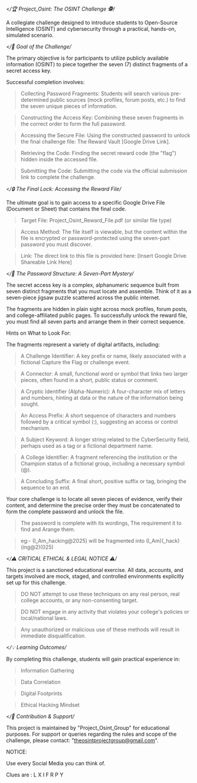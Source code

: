 <*/🏆 Project_Osint: The OSINT Challenge 🕵️/*

A collegiate challenge designed to introduce students to Open-Source Intelligence (OSINT) and cybersecurity through a practical, hands-on, simulated scenario.


<*/🎯 Goal of the Challenge/*

The primary objective is for participants to utilize publicly available information (OSINT) to piece together the seven (7) distinct fragments of a secret access key.


Successful completion involves:

>Collecting Password Fragments: Students will search various pre-determined public sources (mock profiles, forum posts, etc.) to find the seven unique pieces of information.

>Constructing the Access Key: Combining these seven fragments in the correct order to form the full password.

>Accessing the Secure File: Using the constructed password to unlock the final challenge file: The Reward Vault [Google Drive Link].

>Retrieving the Code: Finding the secret reward code (the "flag") hidden inside the accessed file.

>Submitting the Code: Submitting the code via the official submission link to complete the challenge.

<*/🔒 The Final Lock: Accessing the Reward File/*

The ultimate goal is to gain access to a specific Google Drive File (Document or Sheet) that contains the final code.


>Target File: Project_Osint_Reward_File.pdf (or similar file type)

>Access Method: The file itself is viewable, but the content within the file is encrypted or password-protected using the seven-part password you must discover.

>Link: The direct link to this file is provided here: [Insert Google Drive Shareable Link Here]


<*/🧩 The Password Structure: A Seven-Part Mystery/*

The secret access key is a complex, alphanumeric sequence built from seven distinct fragments that you must locate and assemble. Think of it as a seven-piece jigsaw puzzle scattered across the public internet.


The fragments are hidden in plain sight across mock profiles, forum posts, and college-affiliated public pages. To successfully unlock the reward file, you must find all seven parts and arrange them in their correct sequence.


Hints on What to Look For:

The fragments represent a variety of digital artifacts, including:


>A Challenge Identifier: A key prefix or name, likely associated with a fictional Capture the Flag or challenge event.

>A Connector: A small, functional word or symbol that links two larger pieces, often found in a short, public status or comment.

>A Cryptic Identifier (Alpha-Numeric): A four-character mix of letters and numbers, hinting at data or the nature of the information being sought.

>An Access Prefix: A short sequence of characters and numbers followed by a critical symbol (:), suggesting an access or control mechanism.

>A Subject Keyword: A longer string related to the CyberSecurity field, perhaps used as a tag or a fictional department name.

>A College Identifier: A fragment referencing the institution or the Champion status of a fictional group, including a necessary symbol (@).

>A Concluding Suffix: A final short, positive suffix or tag, bringing the sequence to an end.

Your core challenge is to locate all seven pieces of evidence, verify their content, and determine the precise order they must be concatenated to form the complete password and unlock the file.

>The password is complete with its wordings, The requirement it to find and Arange them.

>eg:- (I_Am_hacking@2025) will be fragmented into (I_Am)(_hack)(ing@2)(025)


<*/⚠️ CRITICAL ETHICAL & LEGAL NOTICE ⚠️/*

This project is a sanctioned educational exercise. All data, accounts, and targets involved are mock, staged, and controlled environments explicitly set up for this challenge.


>DO NOT attempt to use these techniques on any real person, real college accounts, or any non-consenting target.

>DO NOT engage in any activity that violates your college's policies or local/national laws.

>Any unauthorized or malicious use of these methods will result in immediate disqualification.


<*/💡 Learning Outcomes/*

By completing this challenge, students will gain practical experience in:


>Information Gathering

>Data Correlation

>Digital Footprints

>Ethical Hacking Mindset

<*/🤝 Contribution & Support/*

This project is maintained by "Project_Osint_Group" for educational purposes. For support or queries regarding the rules and scope of the challenge, please contact: "theosintprojectgroup@gmail.com".

NOTICE:

  Use every Social Media you can think of.

  Clues are : L X I F R P Y
